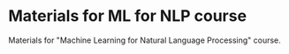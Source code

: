# Materials for ML for NLP course

Materials for "Machine Learning for Natural Language Processing" course.
